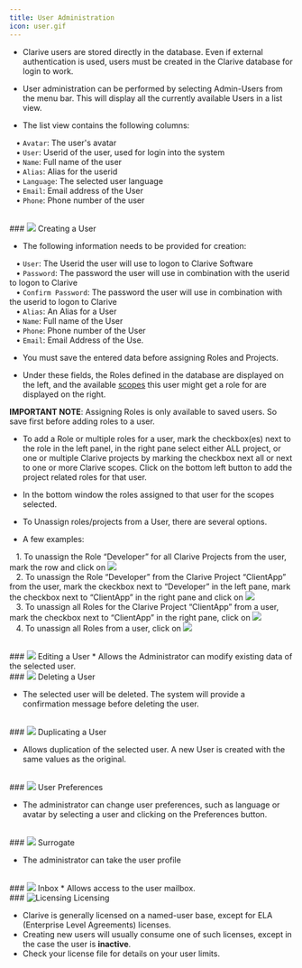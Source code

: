```yaml
---
title: User Administration
icon: user.gif
---
```



* Clarive users are stored directly in the database. Even if 
external authentication is used, users must be created in the 
Clarive database for login to work.

* User administration can be performed by selecting Admin-Users from the menu bar. 
This will display all the currently available Users in a list view.

* The list view contains the following columns: <br />

&nbsp; &nbsp;• `Avatar`: The user's avatar <br />
&nbsp; &nbsp;• `User`: Userid of the user, used for login into the system <br />
&nbsp; &nbsp;• `Name`: Full name of the user <br />
&nbsp; &nbsp;• `Alias`: Alias for the userid <br />
&nbsp; &nbsp;• `Language`: The selected user language <br />
&nbsp; &nbsp;• `Email`: Email address of the User <br />
&nbsp; &nbsp;• `Phone`: Phone number of the user 


<br />
### <img src="/static/images/icons/add.gif" /> Creating a User

* The following information needs to be provided for creation: <br />

&nbsp; &nbsp;• `User`: The Userid the user will use to logon to Clarive Software <br />
&nbsp; &nbsp;• `Password`: The password the user will use in combination with the userid to logon to Clarive <br />
&nbsp; &nbsp;• `Confirm Password`: The password the user will use in combination with the userid to logon to Clarive <br />
&nbsp; &nbsp;• `Alias`: An Alias for a User <br />
&nbsp; &nbsp;• `Name`: Full name of the User <br />
&nbsp; &nbsp;• `Phone`: Phone number of the User <br />
&nbsp; &nbsp;• `Email`: Email Address of the Use.


* You must save the entered data before assigning Roles and Projects. 

* Under these fields, the Roles defined in the database are displayed on the left, and the available 
[scopes](concepts/scope) this user might get a role for are displayed on the right.

**IMPORTANT NOTE**: Assigning Roles is only available to saved users. 
So save first before adding roles to a user.

* To add a Role or multiple roles for a user, mark the checkbox(es) 
next to the role in the left panel, in the right pane select either ALL project, or 
one or multiple Clarive projects by marking the checkbox next all or next to one or more Clarive scopes. 
Click on the bottom left button  to add the project related roles for that user.

* In the bottom window the roles assigned to that user for the scopes selected.

* To Unassign roles/projects from a User, there are several options.

* A few examples: <br />

&nbsp; &nbsp;1. To unassign the Role “Developer” for all Clarive Projects from the user, mark the row and click on <img src="/static/images/icons/delete_red.png" /> <br />
&nbsp; &nbsp;2. To unassign the Role “Developer” from the Clarive Project “ClientApp”  from  the user, mark the ckeckbox next to “Developer” in the left pane, mark the checkbox next to “ClientApp” in the right pane and click on  <img src="/static/images/icons/key_delete.png" /> <br />
&nbsp; &nbsp;3. To unassign all Roles for the Clarive Project “ClientApp” from  a user, mark the checkbox next to “ClientApp” in the right pane, click on <img src="/static/images/icons/key_delete.png" /> <br />
&nbsp; &nbsp;4. To unassign all Roles from  a user, click on <img src="/static/images/icons/del_all.png" /> 

<br />
### <img src="/static/images/icons/edit.gif" /> Editing a User
* Allows the Administrator can modify existing data of the selected user.

<br />
### <img src="/static/images/icons/delete_.png" /> Deleting a User

* The selected user will be deleted. The system will provide a confirmation message before deleting the user.

<br />
### <img src="/static/images/icons/copy.gif" /> Duplicating a User

* Allows duplication of the selected user. A new User is created with the same values as the original. 

<br />
### <img src="/static/images/icons/prefs.png" /> User Preferences

* The administrator can change user preferences, such as language or avatar by selecting a user and clicking on the Preferences button.

<br />
### <img src="/static/images/icons/surrogate.png" /> Surrogate

* The administrator can take the user profile


<br />
### <img src="/static/images/icons/envelope.png" /> Inbox
* Allows access to the user mailbox.


<br />
### <img src = "/static/images/icons/about.png" alt='Licensing' /> Licensing

* Clarive is generally licensed on a named-user base, except for ELA (Enterprise Level Agreements) licenses. 
* Creating new users will usually consume one of such licenses, except in the case the user is **inactive**. 
* Check your license file for details on your user limits. 


